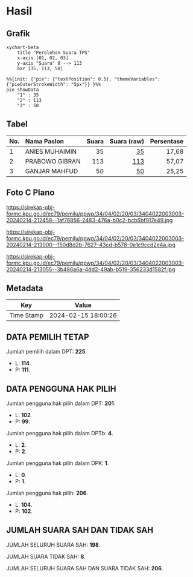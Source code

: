 # Hasil

## Grafik

```mermaid
xychart-beta
    title "Perolehan Suara TPS"
    x-axis [01, 02, 03]
    y-axis "Suara" 0 --> 113
    bar [35, 113, 50]
```

```mermaid
%%{init: {"pie": {"textPosition": 0.5}, "themeVariables": {"pieOuterStrokeWidth": "5px"}} }%%
pie showData
    "1" : 35
    "2" : 113
    "3" : 50
```

## Tabel

| No. | Nama Paslon    | Suara | Suara (raw) | Persentase |
|:--- |:-------------- | -----:| -----------:| ----------:|
| 1   | ANIES MUHAIMIN | 35    | [35][p-1]   | 17,68      |
| 2   | PRABOWO GIBRAN | 113   | [113][p-2]  | 57,07      |
| 3   | GANJAR MAHFUD  | 50    | [50][p-3]   | 25,25      |


[p-1]: https://github.com/gigit-pemilu/pemilu-2024-34-di-yogyakarta/blob/main/pilpres/hitung-suara/sub/34-di-yogyakarta/sub/04-sleman/sub/02-godean/sub/2003-sidomulyo/sub/003-tps/sub/paslon-1.txt
[p-2]: https://github.com/gigit-pemilu/pemilu-2024-34-di-yogyakarta/blob/main/pilpres/hitung-suara/sub/34-di-yogyakarta/sub/04-sleman/sub/02-godean/sub/2003-sidomulyo/sub/003-tps/sub/paslon-2.txt
[p-3]: https://github.com/gigit-pemilu/pemilu-2024-34-di-yogyakarta/blob/main/pilpres/hitung-suara/sub/34-di-yogyakarta/sub/04-sleman/sub/02-godean/sub/2003-sidomulyo/sub/003-tps/sub/paslon-3.txt

## Foto C Plano

https://sirekap-obj-formc.kpu.go.id/ec79/pemilu/ppwp/34/04/02/20/03/3404022003003-20240214-212458--1af76856-2483-476a-b0c2-bcb5bf917e49.jpg

https://sirekap-obj-formc.kpu.go.id/ec79/pemilu/ppwp/34/04/02/20/03/3404022003003-20240214-213000--150d8d2b-7627-43cd-b578-0e1c9ccd2e4a.jpg

https://sirekap-obj-formc.kpu.go.id/ec79/pemilu/ppwp/34/04/02/20/03/3404022003003-20240214-213055--3b486a6a-4dd2-49ab-b519-356233d1582f.jpg


## Metadata

| Key        | Value               |
| ---------- | ------------------- |
| Time Stamp | 2024-02-15 18:00:26 |


## DATA PEMILIH TETAP

Jumlah pemilih dalam DPT: **225**.
 * L: **114**.
 * P: **111**.

## DATA PENGGUNA HAK PILIH

Jumlah pengguna hak pilih dalam DPT: **201**.
 * L: **102**.
 * P: **99**.

Jumlah pengguna hak pilih dalam DPTb: **4**.
 * L: **2**.
 * P: **2**.

Jumlah pengguna hak pilih dalam DPK: **1**.
 * L: **0**.
 * P: **1**.

Jumlah pengguna hak pilih: **206**.
 * L: **104**.
 * P: **102**.

## JUMLAH SUARA SAH DAN TIDAK SAH

JUMLAH SELURUH SUARA SAH: **198**.

JUMLAH SUARA TIDAK SAH: **8**.

JUMLAH SELURUH SUARA SAH DAN SUARA TIDAK SAH: **206**.


